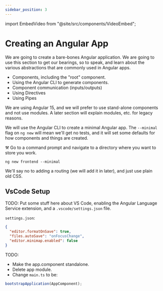 ```yaml
---
sidebar_position: 3
---
```


import EmbedVideo from "@site/src/components/VideoEmbed";

# Creating an Angular App

We are going to create a bare-bones Angular application. We are going to use this section to get our bearings, so to speak, and learn about the various abstractions that are commonly used in Angular apps.

- Components, including the "root" component.
- Using the Angular CLI to generate components.
- Component communication (inputs/outputs)
- Using Directives
- Using Pipes

We are using Angular 15, and we will prefer to use stand-alone components and not use modules. A later section will explain modules, etc. for legacy reasons.

We will use the Angular CLI to create a minimal Angular app. The `--minimal` flag on `ng new` will mean we'll get no tests, and it will set some defaults for how components and things are created.

⚒️ Go to a command prompt and navigate to a directory where you want to store you work.

```shell
ng new frontend --minimal
```

We'll say no to adding a routing (we will add it in later), and just use plain old CSS.

<EmbedVideo id="814608298" />

## VsCode Setup

TODO: Put some stuff here about VS Code, enabling the Angular Language Service extension,
and a `.vscode/settings.json` file.

`settings.json`:

```json
{
  "editor.formatOnSave": true,
  "files.autoSave": "onFocusChange",
  "editor.minimap.enabled": false
}
```

TODO:

- Make the app.component standalone.
- Delete app module.
- Change `main.ts` to be:

```ts
bootstrapApplication(AppComponent);
```
